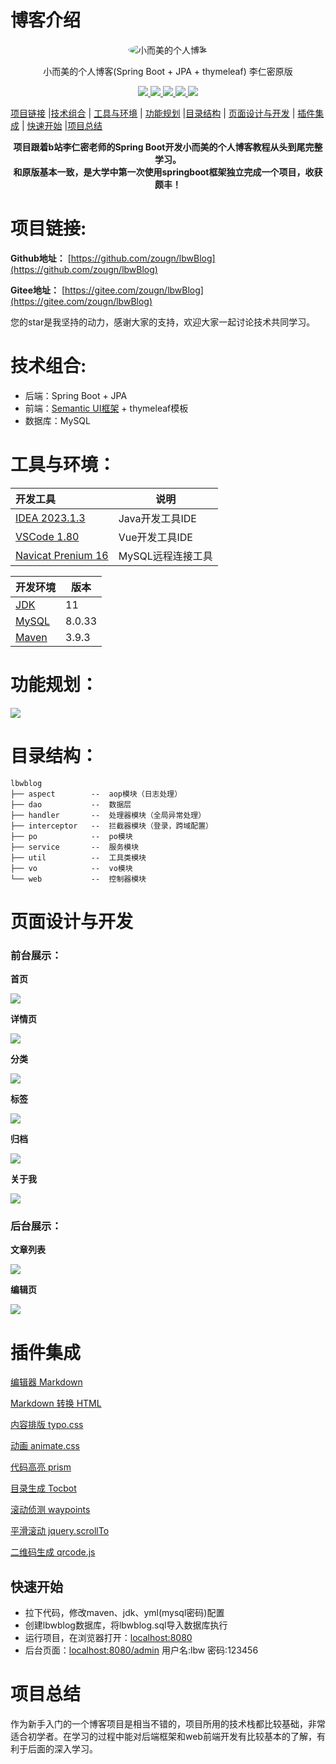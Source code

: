 # 博客介绍
<p align=center>
    <img src="https://zougn.oss-cn-shanghai.aliyuncs.com/photos/255fff56ab5a4f2e366b5c04a84e45de.png?raw=true" alt="小而美的个人博客" style="border-radius: 60%">
</p>



<p align=center>
   小而美的个人博客(Spring Boot + JPA + thymeleaf) 李仁密原版
</p>
<p align="center">
   <a target="_blank" href="https://github.com/zougn/lbwBlog">
         <img src="https://badgen.net/static/license/GPL-3.0/blue/"/>
      <img src="https://img.shields.io/badge/JDK-11-green.svg"/>
      <img src="https://img.shields.io/badge/springboot-2.5.5-green"/>
      <img src="https://img.shields.io/badge/mysql-8.0.23-green"/>
      <img src="https://img.shields.io/badge/JPA-green"/>
   </a>
</p>


[项目链接](#项目链接) |[技术组合](#技术组合) | [工具与环境](#工具与环境) | [功能规划](#功能规划) |[目录结构](#目录结构)  | [页面设计与开发](#页面设计与开发) | [插件集成](#插件集成) | [快速开始](#快速开始) |[项目总结](#项目总结) 



<center><b>项目跟着b站李仁密老师的Spring Boot开发小而美的个人博客教程从头到尾完整学习。</b></center>

<center><b>和原版基本一致，是大学中第一次使用springboot框架独立完成一个项目，收获颇丰！</b></center>



# 项目链接:

**Github地址：** [https://github.com/zougn/lbwBlog](https://github.com/zougn/lbwBlog)

**Gitee地址：** [https://gitee.com/zougn/lbwBlog](https://gitee.com/zougn/lbwBlog)

您的star是我坚持的动力，感谢大家的支持，欢迎大家一起讨论技术共同学习。

# 技术组合:

*  后端：Spring Boot + JPA
*  前端：[Semantic UI框架](https://semantic-ui.com/) + thymeleaf模板
*  数据库：MySQL



# 工具与环境：

| 开发工具                                                     | 说明              |
| :----------------------------------------------------------- | ----------------- |
| [IDEA 2023.1.3](https://www.jetbrains.com/idea/)             | Java开发工具IDE   |
| [VSCode 1.80](https://code.visualstudio.com/download)        | Vue开发工具IDE    |
| [Navicat Prenium 16](https://www.navicat.com.cn/download/navicat-premium) | MySQL远程连接工具 |



| 开发环境                                                     | 版本   |
| ------------------------------------------------------------ | ------ |
| [JDK](https://docs.aws.amazon.com/corretto/latest/corretto-11-ug/downloads-list.html) | 11     |
| [MySQL](https://dev.mysql.com/downloads/mysql/)              | 8.0.33 |
| [Maven](https://maven.apache.org/download.cgi)               | 3.9.3  |



# 功能规划：

![](https://zougn.oss-cn-shanghai.aliyuncs.com/photos/05dea6e169a09e84daf9aa132decdb31.png?raw=true)



# 目录结构：

```
lbwblog
├── aspect        --  aop模块（日志处理）
├── dao           --  数据层
├── handler       --  处理器模块（全局异常处理）
├── interceptor   --  拦截器模块（登录，跨域配置）
├── po            --  po模块
├── service       --  服务模块
├── util          --  工具类模块
├── vo            --  vo模块
└── web           --  控制器模块
```



# 页面设计与开发

### 前台展示：

**首页**

![](https://zougn.oss-cn-shanghai.aliyuncs.com/photos/addf8fc773a5ba2ac4237584fb76bf97.png?raw=true)

**详情页**

![](https://zougn.oss-cn-shanghai.aliyuncs.com/photos/2bd74c5a71d16393072f587a373b8bff.png?raw=true)

**分类**

![](https://zougn.oss-cn-shanghai.aliyuncs.com/photos/5ebc1282d49ce3c712a8cbae9e377cc6.png?raw=true)

**标签**

![](https://zougn.oss-cn-shanghai.aliyuncs.com/photos/96626cab262fde0113fb32df2996eb39.png?raw=true)

**归档**

![](https://zougn.oss-cn-shanghai.aliyuncs.com/photos/8afb17ba0a79ba7c6db4ebb6d92125be.png?raw=true)

**关于我**

![](https://zougn.oss-cn-shanghai.aliyuncs.com/photos/7b0c154e0496d95d1dfcd0de9771743f.png?raw=true)



### 后台展示：

**文章列表**

![](https://zougn.oss-cn-shanghai.aliyuncs.com/photos/3ac071d5f7bd3c791fd5dee0da655cba.png?raw=true)

**编辑页**

![](https://zougn.oss-cn-shanghai.aliyuncs.com/photos/7b65fabc147e95ae6f7edba862367ded.png?raw=true)



# 插件集成

[编辑器 Markdown](https://pandao.github.io/editor.md/)

[Markdown 转换 HTML](https://github.com/atlassian/commonmark-java)

[内容排版 typo.css](https://github.com/sofish/typo.css)

[动画 animate.css](https://daneden.github.io/animate.css/)

[代码高亮 prism](https://github.com/PrismJS/prism)

[目录生成 Tocbot](https://tscanlin.github.io/tocbot/)

[滚动侦测 waypoints](http://imakewebthings.com/waypoints/)

[平滑滚动 jquery.scrollTo](https://github.com/flesler/jquery.scrollTo)

[二维码生成 qrcode.js](https://davidshimjs.github.io/qrcodejs/)

## 快速开始

- 拉下代码，修改maven、jdk、yml(mysql密码)配置
- 创建lbwblog数据库，将lbwblog.sql导入数据库执行
- 运行项目，在浏览器打开：[localhost:8080](https://localhost:8080)
- 后台页面：[localhost:8080/admin](https://localhost:8080/admin)  用户名:lbw  密码:123456

# 项目总结

作为新手入门的一个博客项目是相当不错的，项目所用的技术栈都比较基础，非常适合初学者。在学习的过程中能对后端框架和web前端开发有比较基本的了解，有利于后面的深入学习。

